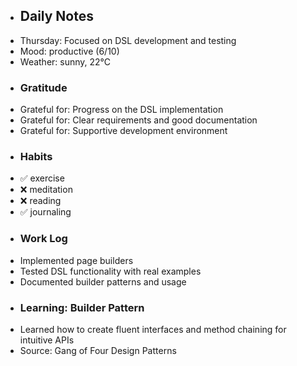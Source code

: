 - ## Daily Notes
- Thursday: Focused on DSL development and testing
- Mood: productive (6/10)
- Weather: sunny, 22°C
- ### Gratitude
- Grateful for: Progress on the DSL implementation
- Grateful for: Clear requirements and good documentation
- Grateful for: Supportive development environment
- ### Habits
- ✅ exercise
- ❌ meditation
- ❌ reading
- ✅ journaling
- ### Work Log
- Implemented page builders
- Tested DSL functionality with real examples
- Documented builder patterns and usage
- ### Learning: Builder Pattern
- Learned how to create fluent interfaces and method chaining for intuitive APIs
- Source: Gang of Four Design Patterns
